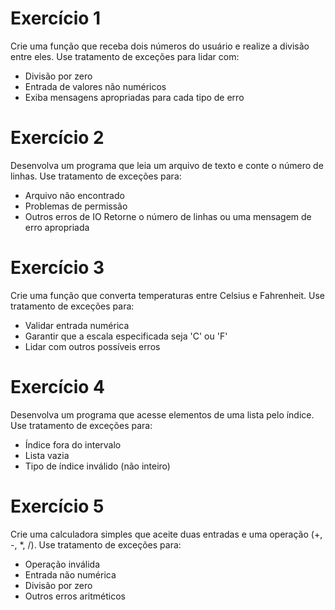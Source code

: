 # Exercício 1
Crie uma função que receba dois números do usuário e realize a divisão entre eles. 
Use tratamento de exceções para lidar com:
- Divisão por zero
- Entrada de valores não numéricos
- Exiba mensagens apropriadas para cada tipo de erro

# Exercício 2
Desenvolva um programa que leia um arquivo de texto e conte o número de linhas.
Use tratamento de exceções para:
- Arquivo não encontrado
- Problemas de permissão
- Outros erros de IO
Retorne o número de linhas ou uma mensagem de erro apropriada

# Exercício 3
Crie uma função que converta temperaturas entre Celsius e Fahrenheit.
Use tratamento de exceções para:
- Validar entrada numérica
- Garantir que a escala especificada seja 'C' ou 'F'
- Lidar com outros possíveis erros

# Exercício 4
Desenvolva um programa que acesse elementos de uma lista pelo índice.
Use tratamento de exceções para:
- Índice fora do intervalo
- Lista vazia
- Tipo de índice inválido (não inteiro)

# Exercício 5
Crie uma calculadora simples que aceite duas entradas e uma operação (+, -, *, /).
Use tratamento de exceções para:
- Operação inválida
- Entrada não numérica
- Divisão por zero
- Outros erros aritméticos